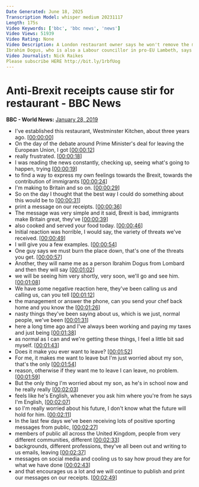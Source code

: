 ```yaml
---
Date Generated: June 18, 2025
Transcription Model: whisper medium 20231117
Length: 175s
Video Keywords: ['bbc', 'bbc news', 'news']
Video Views: 51939
Video Rating: None
Video Description: A London restaurant owner says he won't remove the message on receipts, which celebrates immigration.
Ibrahim Dogus, who is also a Labour councillor in pro-EU Lambeth, says he felt compelled to write the message the day Theresa May's Brexit plan was voted on in Parliament.
Video Journalist: Nick Raikes
Please subscribe HERE http://bit.ly/1rbfUog
---
```


# Anti-Brexit receipts cause stir for restaurant - BBC News
**BBC - World News:** [January 28, 2019](https://www.youtube.com/watch?v=lwsxUsWP4A8)
*  I've established this restaurant, Westminster Kitchen, about three years ago. [[00:00:00](https://www.youtube.com/watch?v=lwsxUsWP4A8&t=0.0s)]
*  On the day of the debate around Prime Minister's deal for leaving the European Union, I got [[00:00:12](https://www.youtube.com/watch?v=lwsxUsWP4A8&t=12.64s)]
*  really frustrated. [[00:00:18](https://www.youtube.com/watch?v=lwsxUsWP4A8&t=18.88s)]
*  I was reading the news constantly, checking up, seeing what's going to happen, trying [[00:00:19](https://www.youtube.com/watch?v=lwsxUsWP4A8&t=19.88s)]
*  to find a way to express my own feelings towards the Brexit, towards the contribution of immigrants [[00:00:24](https://www.youtube.com/watch?v=lwsxUsWP4A8&t=24.28s)]
*  I'm making to Britain and so on. [[00:00:29](https://www.youtube.com/watch?v=lwsxUsWP4A8&t=29.88s)]
*  So on the day I thought that the best way I could do something about this would be to [[00:00:31](https://www.youtube.com/watch?v=lwsxUsWP4A8&t=31.72s)]
*  print a message on our receipts. [[00:00:36](https://www.youtube.com/watch?v=lwsxUsWP4A8&t=36.879999999999995s)]
*  The message was very simple and it said, Brexit is bad, immigrants make Britain great, they've [[00:00:39](https://www.youtube.com/watch?v=lwsxUsWP4A8&t=39.68s)]
*  also cooked and served your food today. [[00:00:46](https://www.youtube.com/watch?v=lwsxUsWP4A8&t=46.36s)]
*  Initial reaction was horrible, I would say, the variety of threats we've received. [[00:00:49](https://www.youtube.com/watch?v=lwsxUsWP4A8&t=49.120000000000005s)]
*  I will give you a few examples. [[00:00:54](https://www.youtube.com/watch?v=lwsxUsWP4A8&t=54.8s)]
*  One guy says we must burn the place down, that's one of the threats you get. [[00:00:57](https://www.youtube.com/watch?v=lwsxUsWP4A8&t=57.36s)]
*  Another, they will name me as a person Ibrahim Dogus from Lombard and then they will say [[00:01:02](https://www.youtube.com/watch?v=lwsxUsWP4A8&t=62.76s)]
*  we will be seeing him very shortly, very soon, we'll go and see him. [[00:01:08](https://www.youtube.com/watch?v=lwsxUsWP4A8&t=68.64s)]
*  We have some negative reaction here, they've been calling us and calling us, can you tell [[00:01:12](https://www.youtube.com/watch?v=lwsxUsWP4A8&t=72.36s)]
*  the management or answer the phone, can you send your chef back home and you know the [[00:01:26](https://www.youtube.com/watch?v=lwsxUsWP4A8&t=86.24s)]
*  nasty things they've been saying about us, which is we just, normal people, we've been [[00:01:31](https://www.youtube.com/watch?v=lwsxUsWP4A8&t=91.56s)]
*  here a long time ago and I've always been working and paying my taxes and just being [[00:01:38](https://www.youtube.com/watch?v=lwsxUsWP4A8&t=98.24000000000001s)]
*  as normal as I can and we're getting these things, I feel a little bit sad myself. [[00:01:43](https://www.youtube.com/watch?v=lwsxUsWP4A8&t=103.32000000000001s)]
*  Does it make you ever want to leave? [[00:01:52](https://www.youtube.com/watch?v=lwsxUsWP4A8&t=112.32000000000001s)]
*  For me, it makes me want to leave but I'm just worried about my son, that's the only [[00:01:54](https://www.youtube.com/watch?v=lwsxUsWP4A8&t=114.32000000000001s)]
*  reason, otherwise if they want me to leave I can leave, no problem. [[00:01:59](https://www.youtube.com/watch?v=lwsxUsWP4A8&t=119.32000000000001s)]
*  But the only thing I'm worried about my son, as he's in school now and he really really [[00:02:03](https://www.youtube.com/watch?v=lwsxUsWP4A8&t=123.52000000000001s)]
*  feels like he's English, whenever you ask him where you're from he says I'm English, [[00:02:07](https://www.youtube.com/watch?v=lwsxUsWP4A8&t=127.64s)]
*  so I'm really worried about his future, I don't know what the future will hold for him. [[00:02:11](https://www.youtube.com/watch?v=lwsxUsWP4A8&t=131.4s)]
*  In the last few days we've been receiving lots of positive sporting messages from public, [[00:02:27](https://www.youtube.com/watch?v=lwsxUsWP4A8&t=147.96s)]
*  members of public all across the United Kingdom, people from very different communities, different [[00:02:33](https://www.youtube.com/watch?v=lwsxUsWP4A8&t=153.4s)]
*  backgrounds, different professions, they've all been out and writing to us emails, leaving [[00:02:37](https://www.youtube.com/watch?v=lwsxUsWP4A8&t=157.68s)]
*  messages on social media and cooling us to say how proud they are for what we have done [[00:02:43](https://www.youtube.com/watch?v=lwsxUsWP4A8&t=163.51999999999998s)]
*  and that encourages us a lot and we will continue to publish and print our messages on our receipts. [[00:02:49](https://www.youtube.com/watch?v=lwsxUsWP4A8&t=169.48s)]
